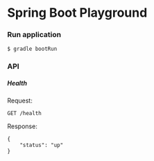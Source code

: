 # Spring Boot Playground

### Run application

    $ gradle bootRun
    
### API

##### Health

Request:

    GET /health

Response:

    {
        "status": "up"
    }